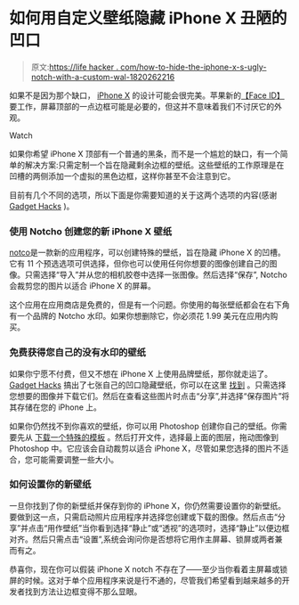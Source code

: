 # 如何用自定义壁纸隐藏 iPhone X 丑陋的凹口

> 原文:[https://life hacker . com/how-to-hide-the-iphone-x-s-ugly-notch-with-a-custom-wal-1820262216](https://lifehacker.com/how-to-hide-the-iphone-x-s-ugly-notch-with-a-custom-wal-1820262216)

如果不是因为那个缺口， [iPhone X](https://lifehacker.com/iphone-x-tips-and-tricks-you-need-to-know-right-now-1820086402) 的设计可能会很完美。苹果新的[【Face ID】](https://lifehacker.com/what-you-need-to-know-about-face-id-on-the-iphone-x-1804641406)要工作，屏幕顶部的一点边框可能是必要的，但这并不意味着我们不讨厌它的外观。

Watch

如果你希望 iPhone X 顶部有一个普通的黑条，而不是一个尴尬的缺口，有一个简单的解决方案:只需定制一个旨在隐藏剩余边框的壁纸。这些壁纸的工作原理是在凹槽的两侧添加一个虚拟的黑色边框，这样你甚至不会注意到它。

目前有几个不同的选项，所以下面是你需要知道的关于这两个选项的内容(感谢 [Gadget Hacks](https://ios.gadgethacks.com/how-to/these-iphone-x-glitch-wallpapers-can-completely-hide-notch-0181026/) )。

### 使用 Notcho 创建您的新 iPhone X 壁纸

[notco](https://itunes.apple.com/us/app/notcho/id1294836169?mt=8)是一款新的应用程序，可以创建特殊的壁纸，旨在隐藏 iPhone X 的凹槽。它有 11 个预选选项可供选择，但你也可以使用任何你想要的图像创建自己的图像。只需选择“导入”并从您的相机胶卷中选择一张图像。然后选择“保存”, Notcho 会裁剪您的图片以适合 iPhone X 的屏幕。

这个应用在应用商店是免费的，但是有一个问题。你使用的每张壁纸都会在右下角有一个品牌的 Notcho 水印。如果你想删除它，你必须花 1.99 美元在应用内购买。

### 免费获得您自己的没有水印的壁纸

如果你宁愿不付费，但又不想在 iPhone X 上使用品牌壁纸，那你就走运了。 [Gadget Hacks](https://ios.gadgethacks.com/how-to/these-iphone-x-glitch-wallpapers-can-completely-hide-notch-0181026/) 搞出了七张自己的凹口隐藏壁纸，你可以在这里 [找到](https://www.mediafire.com/folder/o2wqqftfedrjh/Notchless_Wallpapers) 。只需选择您想要的图像并下载它们。然后在查看这些图片时点击“分享”,并选择“保存图片”将其存储在您的 iPhone 上。

如果你仍然找不到你喜欢的壁纸，你可以用 Photoshop 创建你自己的壁纸。你需要先从 [下载一个特殊的模板](http://www.mediafire.com/file/i3pgcfaz85n6nxa/NotchlessWallpapers-GadgetHacks.psd) 。然后打开文件，选择最上面的图层，拖动图像到 Photoshop 中。它应该会自动裁剪以适合 iPhone X，尽管如果您选择的图片不适合，您可能需要调整一些大小。

### 如何设置你的新壁纸

一旦你找到了你的新壁纸并保存到你的 iPhone X，你仍然需要设置你的新壁纸。要做到这一点，只需启动照片应用程序并选择您创建或下载的图像。然后点击“分享”并点击“用作壁纸”当你看到选择“静止”或“透视”的选项时，选择“静止”以便边框对齐。然后只需点击“设置”,系统会询问你是否想将它用作主屏幕、锁屏或两者兼而有之。

恭喜你，现在你可以假装 iPhone X notch 不存在了——至少当你看着主屏幕或锁屏的时候。这对于单个应用程序来说是行不通的，尽管我们希望看到越来越多的开发者找到方法让边框变得不那么显眼。